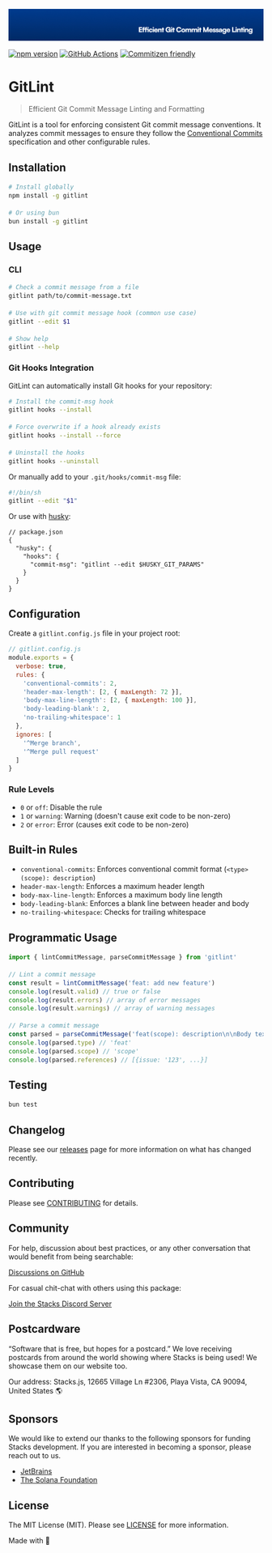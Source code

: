 <p align="center"><img src=".github/art/cover.jpg" alt="Social Card of this repo"></p>

[![npm version][npm-version-src]][npm-version-href]
[![GitHub Actions][github-actions-src]][github-actions-href]
[![Commitizen friendly](https://img.shields.io/badge/commitizen-friendly-brightgreen.svg)](http://commitizen.github.io/cz-cli/)
<!-- [![npm downloads][npm-downloads-src]][npm-downloads-href] -->
<!-- [![Codecov][codecov-src]][codecov-href] -->

# GitLint

> Efficient Git Commit Message Linting and Formatting

GitLint is a tool for enforcing consistent Git commit message conventions. It analyzes commit messages to ensure they follow the [Conventional Commits](https://www.conventionalcommits.org/) specification and other configurable rules.

## Installation

```bash
# Install globally
npm install -g gitlint

# Or using bun
bun install -g gitlint
```

## Usage

### CLI

```bash
# Check a commit message from a file
gitlint path/to/commit-message.txt

# Use with git commit message hook (common use case)
gitlint --edit $1

# Show help
gitlint --help
```

### Git Hooks Integration

GitLint can automatically install Git hooks for your repository:

```bash
# Install the commit-msg hook
gitlint hooks --install

# Force overwrite if a hook already exists
gitlint hooks --install --force

# Uninstall the hooks
gitlint hooks --uninstall
```

Or manually add to your `.git/hooks/commit-msg` file:

```bash
#!/bin/sh
gitlint --edit "$1"
```

Or use with [husky](https://github.com/typicode/husky):

```jsonc
// package.json
{
  "husky": {
    "hooks": {
      "commit-msg": "gitlint --edit $HUSKY_GIT_PARAMS"
    }
  }
}
```

## Configuration

Create a `gitlint.config.js` file in your project root:

```js
// gitlint.config.js
module.exports = {
  verbose: true,
  rules: {
    'conventional-commits': 2,
    'header-max-length': [2, { maxLength: 72 }],
    'body-max-line-length': [2, { maxLength: 100 }],
    'body-leading-blank': 2,
    'no-trailing-whitespace': 1
  },
  ignores: [
    '^Merge branch',
    '^Merge pull request'
  ]
}
```

### Rule Levels

- `0` or `off`: Disable the rule
- `1` or `warning`: Warning (doesn't cause exit code to be non-zero)
- `2` or `error`: Error (causes exit code to be non-zero)

## Built-in Rules

- `conventional-commits`: Enforces conventional commit format (`<type>(scope): description`)
- `header-max-length`: Enforces a maximum header length
- `body-max-line-length`: Enforces a maximum body line length
- `body-leading-blank`: Enforces a blank line between header and body
- `no-trailing-whitespace`: Checks for trailing whitespace

## Programmatic Usage

```js
import { lintCommitMessage, parseCommitMessage } from 'gitlint'

// Lint a commit message
const result = lintCommitMessage('feat: add new feature')
console.log(result.valid) // true or false
console.log(result.errors) // array of error messages
console.log(result.warnings) // array of warning messages

// Parse a commit message
const parsed = parseCommitMessage('feat(scope): description\n\nBody text\n\nCloses #123')
console.log(parsed.type) // 'feat'
console.log(parsed.scope) // 'scope'
console.log(parsed.references) // [{issue: '123', ...}]
```

## Testing

```bash
bun test
```

## Changelog

Please see our [releases](https://github.com/stackjs/bun-gitlint/releases) page for more information on what has changed recently.

## Contributing

Please see [CONTRIBUTING](.github/CONTRIBUTING.md) for details.

## Community

For help, discussion about best practices, or any other conversation that would benefit from being searchable:

[Discussions on GitHub](https://github.com/stacksjs/gitlint/discussions)

For casual chit-chat with others using this package:

[Join the Stacks Discord Server](https://discord.gg/stacksjs)

## Postcardware

“Software that is free, but hopes for a postcard.” We love receiving postcards from around the world showing where Stacks is being used! We showcase them on our website too.

Our address: Stacks.js, 12665 Village Ln #2306, Playa Vista, CA 90094, United States 🌎

## Sponsors

We would like to extend our thanks to the following sponsors for funding Stacks development. If you are interested in becoming a sponsor, please reach out to us.

- [JetBrains](https://www.jetbrains.com/)
- [The Solana Foundation](https://solana.com/)

## License

The MIT License (MIT). Please see [LICENSE](LICENSE.md) for more information.

Made with 💙

<!-- Badges -->
[npm-version-src]: https://img.shields.io/npm/v/bun-gitlint?style=flat-square
[npm-version-href]: https://npmjs.com/package/bun-gitlint
[github-actions-src]: https://img.shields.io/github/actions/workflow/status/stacksjs/gitlint/ci.yml?style=flat-square&branch=main
[github-actions-href]: https://github.com/stacksjs/gitlint/actions?query=workflow%3Aci

<!-- [codecov-src]: https://img.shields.io/codecov/c/gh/stacksjs/gitlint/main?style=flat-square
[codecov-href]: https://codecov.io/gh/stacksjs/gitlint -->
